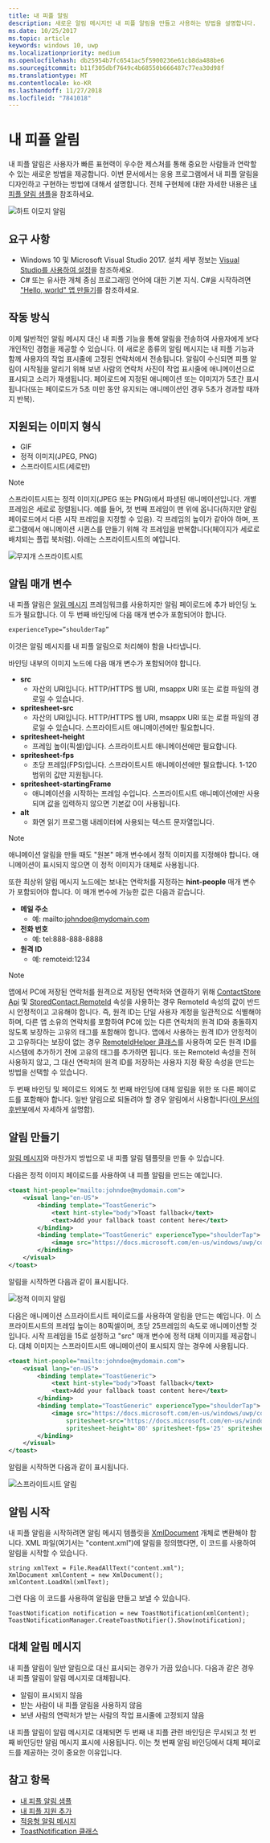 ```yaml
---
title: 내 피플 알림
description: 새로운 알림 메시지인 내 피플 알림을 만들고 사용하는 방법을 설명합니다.
ms.date: 10/25/2017
ms.topic: article
keywords: windows 10, uwp
ms.localizationpriority: medium
ms.openlocfilehash: db25954b7fc6541ac5f5900236e61cb8da488be6
ms.sourcegitcommit: b11f305dbf7649c4b68550b666487c77ea30d98f
ms.translationtype: MT
ms.contentlocale: ko-KR
ms.lasthandoff: 11/27/2018
ms.locfileid: "7841018"
---
```

# <a name="my-people-notifications"></a>내 피플 알림

내 피플 알림은 사용자가 빠른 표현력이 우수한 제스처를 통해 중요한 사람들과 연락할 수 있는 새로운 방법을 제공합니다. 이번 문서에서는 응용 프로그램에서 내 피플 알림을 디자인하고 구현하는 방법에 대해서 설명합니다. 전체 구현체에 대한 자세한 내용은 [내 피플 알림 샘플](https://github.com/Microsoft/Windows-universal-samples/tree/dev/Samples/MyPeopleNotifications)을 참조하세요.

![하트 이모지 알림](images/heart-emoji-notification-small.gif)

## <a name="requirements"></a>요구 사항

+ Windows 10 및 Microsoft Visual Studio 2017. 설치 세부 정보는 [Visual Studio를 사용하여 설정](https://docs.microsoft.com/en-us/windows/uwp/get-started/get-set-up)을 참조하세요.
+ C# 또는 유사한 개체 중심 프로그래밍 언어에 대한 기본 지식. C#을 시작하려면 ["Hello, world" 앱 만들기](https://docs.microsoft.com/en-us/windows/uwp/get-started/create-a-hello-world-app-xaml-universal)를 참조하세요.

## <a name="how-it-works"></a>작동 방식

이제 일반적인 알림 메시지 대신 내 피플 기능을 통해 알림을 전송하여 사용자에게 보다 개인적인 경험을 제공할 수 있습니다. 이 새로운 종류의 알림 메시지는 내 피플 기능과 함께 사용자의 작업 표시줄에 고정된 연락처에서 전송됩니다. 알림이 수신되면 피플 알림이 시작됨을 알리기 위해 보낸 사람의 연락처 사진이 작업 표시줄에 애니메이션으로 표시되고 소리가 재생됩니다. 페이로드에 지정된 애니메이션 또는 이미지가 5초간 표시됩니다(또는 페이로드가 5초 미만 동안 유지되는 애니메이션인 경우 5초가 경과할 때까지 반복).

## <a name="supported-image-types"></a>지원되는 이미지 형식

+ GIF
+ 정적 이미지(JPEG, PNG)
+ 스프라이트시트(세로만)

> [!NOTE]
> 스프라이트시트는 정적 이미지(JPEG 또는 PNG)에서 파생된 애니메이션입니다. 개별 프레임은 세로로 정렬됩니다. 예를 들어, 첫 번째 프레임이 맨 위에 옵니다(하지만 알림 페이로드에서 다른 시작 프레임을 지정할 수 있음). 각 프레임의 높이가 같아야 하며, 프로그램에서 애니메이션 시퀀스를 만들기 위해 각 프레임을 반복합니다(페이지가 세로로 배치되는 플립 북처럼). 아래는 스프라이트시트의 예입니다.

![무지개 스프라이트시트](images/shoulder-tap-rainbow-spritesheet.png)

## <a name="notification-parameters"></a>알림 매개 변수
내 피플 알림은 [알림 메시지](../design/shell/tiles-and-notifications/adaptive-interactive-toasts.md) 프레임워크를 사용하지만 알림 페이로드에 추가 바인딩 노드가 필요합니다. 이 두 번째 바인딩에 다음 매개 변수가 포함되어야 합니다.

```xml
experienceType=”shoulderTap”
```

이것은 알림 메시지를 내 피플 알림으로 처리해야 함을 나타냅니다.

바인딩 내부의 이미지 노드에 다음 매개 변수가 포함되어야 합니다.

+ **src**
    + 자산의 URI입니다. HTTP/HTTPS 웹 URI, msappx URI 또는 로컬 파일의 경로일 수 있습니다.
+ **spritesheet-src**
    + 자산의 URI입니다. HTTP/HTTPS 웹 URI, msappx URI 또는 로컬 파일의 경로일 수 있습니다. 스프라이트시트 애니메이션에만 필요합니다.
+ **spritesheet-height**
    + 프레임 높이(픽셀)입니다. 스프라이트시트 애니메이션에만 필요합니다.
+ **spritesheet-fps**
    + 초당 프레임(FPS)입니다. 스프라이트시트 애니메이션에만 필요합니다. 1-120 범위의 값만 지원됩니다.
+ **spritesheet-startingFrame**
    + 애니메이션을 시작하는 프레임 수입니다. 스프라이트시트 애니메이션에만 사용되며 값을 입력하지 않으면 기본값 0이 사용됩니다.
+ **alt**
    + 화면 읽기 프로그램 내레이터에 사용되는 텍스트 문자열입니다.

> [!NOTE]
> 애니메이션 알림을 만들 때도 "원본" 매개 변수에서 정적 이미지를 지정해야 합니다. 애니메이션이 표시되지 않으면 이 정적 이미지가 대체로 사용됩니다.

또한 최상위 알림 메시지 노드에는 보내는 연락처를 지정하는 **hint-people** 매개 변수가 포함되어야 합니다. 이 매개 변수에 가능한 값은 다음과 같습니다.

+ **메일 주소** 
    + 예: mailto:johndoe@mydomain.com
+ **전화 번호** 
    + 예: tel:888-888-8888
+ **원격 ID** 
    + 예: remoteid:1234

> [!NOTE]
> 앱에서 PC에 저장된 연락처를 원격으로 저장된 연락처와 연결하기 위해 [ContactStore Api](https://docs.microsoft.com/en-us/uwp/api/windows.applicationmodel.contacts.contactstore) 및 [StoredContact.RemoteId](https://docs.microsoft.com/en-us/uwp/api/Windows.Phone.PersonalInformation.StoredContact.RemoteId) 속성을 사용하는 경우 RemoteId 속성의 값이 반드시 안정적이고 고유해야 합니다. 즉, 원격 ID는 단일 사용자 계정을 일관적으로 식별해야 하며, 다른 앱 소유의 연락처를 포함하여 PC에 있는 다른 연락처의 원격 ID와 충돌하지 않도록 보장하는 고유의 태그를 포함해야 합니다.
> 앱에서 사용하는 원격 ID가 안정적이고 고유하다는 보장이 없는 경우 [RemoteIdHelper 클래스](https://msdn.microsoft.com/en-us/library/windows/apps/jj207024(v=vs.105).aspx#BKMK_UsingtheRemoteIdHelperclass)를 사용하여 모든 원격 ID를 시스템에 추가하기 전에 고유의 태그를 추가하면 됩니다. 또는 RemoteId 속성을 전혀 사용하지 않고, 그 대신 연락처의 원격 ID를 저장하는 사용자 지정 확장 속성을 만드는 방법을 선택할 수 있습니다.

두 번째 바인딩 및 페이로드 외에도 첫 번째 바인딩에 대체 알림을 위한 또 다른 페이로드를 포함해야 합니다. 일반 알림으로 되돌려야 할 경우 알림에서 사용합니다([이 문서의 후반부](https://review.docs.microsoft.com/en-us/windows/uwp/contacts-and-calendar/my-people-notifications#falling-back-to-toast)에서 자세하게 설명함).

## <a name="creating-the-notification"></a>알림 만들기
[알림 메시지](../design/shell/tiles-and-notifications/adaptive-interactive-toasts.md)와 마찬가지 방법으로 내 피플 알림 템플릿을 만들 수 있습니다.

다음은 정적 이미지 페이로드를 사용하여 내 피플 알림을 만드는 예입니다.

```xml
<toast hint-people="mailto:johndoe@mydomain.com">
    <visual lang="en-US">
        <binding template="ToastGeneric">
            <text hint-style="body">Toast fallback</text>
            <text>Add your fallback toast content here</text>
        </binding>
        <binding template="ToastGeneric" experienceType="shoulderTap">
            <image src="https://docs.microsoft.com/en-us/windows/uwp/contacts-and-calendar/images/shoulder-tap-static-payload.png"/>
        </binding>
    </visual>
</toast>
```

알림을 시작하면 다음과 같이 표시됩니다.

![정적 이미지 알림](images/static-image-notification-small.gif)

다음은 애니메이션 스프라이트시트 페이로드를 사용하여 알림을 만드는 예입니다. 이 스프라이트시트의 프레임 높이는 80픽셀이며, 초당 25프레임의 속도로 애니메이션할 것입니다. 시작 프레임을 15로 설정하고 "src" 매개 변수에 정적 대체 이미지를 제공합니다. 대체 이미지는 스프라이트시트 애니메이션이 표시되지 않는 경우에 사용됩니다.

```xml
<toast hint-people="mailto:johndoe@mydomain.com">
    <visual lang="en-US">
        <binding template="ToastGeneric">
            <text hint-style="body">Toast fallback</text>
            <text>Add your fallback toast content here</text>
        </binding>
        <binding template="ToastGeneric" experienceType="shoulderTap">
            <image src="https://docs.microsoft.com/en-us/windows/uwp/contacts-and-calendar/images/shoulder-tap-pizza-static.png"
                spritesheet-src="https://docs.microsoft.com/en-us/windows/uwp/contacts-and-calendar/images/shoulder-tap-pizza-spritesheet.png"
                spritesheet-height='80' spritesheet-fps='25' spritesheet-startingFrame='15'/>
        </binding>
    </visual>
</toast>
```

알림을 시작하면 다음과 같이 표시됩니다.

![스프라이트시트 알림](images/pizza-notification-small.gif)

## <a name="starting-the-notification"></a>알림 시작
내 피플 알림을 시작하려면 알림 메시지 템플릿을 [XmlDocument](https://msdn.microsoft.com/en-us/library/windows/apps/windows.data.xml.dom.xmldocument.aspx) 개체로 변환해야 합니다. XML 파일(여기서는 "content.xml")에 알림을 정의했다면, 이 코드를 사용하여 알림을 시작할 수 있습니다.

```CSharp
string xmlText = File.ReadAllText("content.xml");
XmlDocument xmlContent = new XmlDocument();
xmlContent.LoadXml(xmlText);
```

그런 다음 이 코드를 사용하여 알림을 만들고 보낼 수 있습니다.

```CSharp
ToastNotification notification = new ToastNotification(xmlContent);
ToastNotificationManager.CreateToastNotifier().Show(notification);
```

## <a name="falling-back-to-toast"></a>대체 알림 메시지
내 피플 알림이 일반 알림으로 대신 표시되는 경우가 가끔 있습니다. 다음과 같은 경우 내 피플 알림이 알림 메시지로 대체됩니다.

+ 알림이 표시되지 않음
+ 받는 사람이 내 피플 알림을 사용하지 않음
+ 보낸 사람의 연락처가 받는 사람의 작업 표시줄에 고정되지 않음

내 피플 알림이 알림 메시지로 대체되면 두 번째 내 피플 관련 바인딩은 무시되고 첫 번째 바인딩만 알림 메시지 표시에 사용됩니다. 이는 첫 번째 알림 바인딩에서 대체 페이로드를 제공하는 것이 중요한 이유입니다.

## <a name="see-also"></a>참고 항목
+ [내 피플 알림 샘플](https://github.com/Microsoft/Windows-universal-samples/tree/dev/Samples/MyPeopleNotifications)
+ [내 피플 지원 추가](my-people-support.md)
+ [적응형 알림 메시지](../design/shell/tiles-and-notifications/adaptive-interactive-toasts.md)
+ [ToastNotification 클래스](https://docs.microsoft.com/en-us/uwp/api/windows.ui.notifications.toastnotification)
